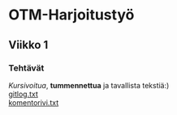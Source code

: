 # OTM-Harjoitustyö
## Viikko 1
### Tehtävät
*Kursivoitua*, **tummennettua** ja tavallista tekstiä:)  
[gitlog.txt](https://github.com/Hilma-H/otm-harjoitustyo/blob/master/laskarit/viikko1/gitlog.txt)  
[komentorivi.txt](https://github.com/Hilma-H/otm-harjoitustyo/blob/master/laskarit/viikko1/komentorivi.txt)
